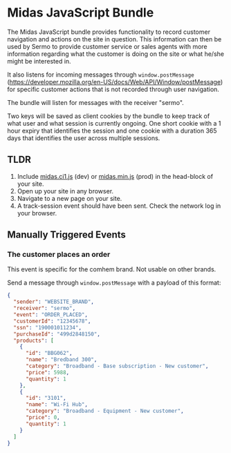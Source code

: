 
# Midas JavaScript Bundle

The Midas JavaScript bundle provides functionality to record customer navigation and actions on the site in question. This information can then be used by Sermo to provide customer service or sales agents with more information regarding what the customer is doing on the site or what he/she might be interested in.

It also listens for incoming messages through `window.postMessage` (https://developer.mozilla.org/en-US/docs/Web/API/Window/postMessage) for specific customer actions that is not recorded through user navigation.

The bundle will listen for messages with the receiver "sermo".

Two keys will be saved as client cookies by the bundle to keep track of what user and what session is currently ongoing. One short cookie with a 1 hour expiry that identifies the session and one cookie with a duration 365 days that identifies the user across multiple sessions. 

## TLDR

1. Include [midas.ci1.js](https://sermo-midas-ci1.sermo.dev-dockeree.int.comhem.com/bundle/midas.ci1.js) (dev) or [midas.min.js](https://sermo-midas.comhem.com/bundle/midas.min.js) (prod) in the head-block of your site.
1. Open up your site in any browser. 
1. Navigate to a new page on your site.
1. A track-session event should have been sent. Check the network log in your browser.

## Manually Triggered Events

### The customer places an order

This event is specific for the comhem brand. Not usable on other brands.

Send a message through `window.postMessage` with a payload of this format:

```json
{
  "sender": "WEBSITE_BRAND",
  "receiver": "sermo",
  "event": "ORDER_PLACED",
  "customerId": "12345678",
  "ssn": "190001011234",
  "purchaseId": "499d2848150",
  "products": [
    {
      "id": "BBG062",
      "name": "Bredband 300",
      "category": "Broadband - Base subscription - New customer",
      "price": 5988,
      "quantity": 1
    },
    {
      "id": "3101",
      "name": "Wi-Fi Hub",
      "category": "Broadband - Equipment - New customer",
      "price": 0,
      "quantity": 1
    }
  ]
}
```